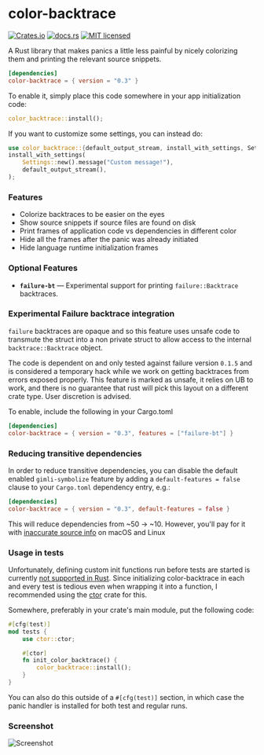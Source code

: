 color-backtrace
===============

[![Crates.io][crates-badge]][crates-url]
[![docs.rs][docs-badge]][docs-url]
[![MIT licensed][mit-badge]][mit-url]

[crates-badge]: https://img.shields.io/crates/v/color-backtrace.svg
[crates-url]: https://crates.io/crates/color-backtrace
[docs-badge]: https://docs.rs/color-backtrace/badge.svg
[docs-url]: https://docs.rs/color-backtrace/
[mit-badge]: https://img.shields.io/badge/license-MIT-blue.svg
[mit-url]: LICENSE

A Rust library that makes panics a little less painful by nicely colorizing them
and printing the relevant source snippets.

```toml
[dependencies]
color-backtrace = { version = "0.3" }
```

To enable it, simply place this code somewhere in your app initialization code:
```rust
color_backtrace::install();
```

If you want to customize some settings, you can instead do:
```rust
use color_backtrace::{default_output_stream, install_with_settings, Settings};
install_with_settings(
    Settings::new().message("Custom message!"),
    default_output_stream(),
);
```

### Features
- Colorize backtraces to be easier on the eyes
- Show source snippets if source files are found on disk
- Print frames of application code vs dependencies in different color
- Hide all the frames after the panic was already initiated
- Hide language runtime initialization frames

### Optional Features

- **`failure-bt`** — Experimental support for printing `failure::Backtrace` backtraces.

### **Experimental** Failure backtrace integration

`failure` backtraces are opaque and so this feature uses unsafe code to
transmute the struct into a non private struct to allow access to the internal
`backtrace::Backtrace` object.

The code is dependent on and only tested against failure version `0.1.5` and is
considered a temporary hack while we work on getting backtraces from errors
exposed properly. This feature is marked as unsafe, it relies on UB to work,
and there is no guarantee that rust will pick this layout on a different crate
type. User discretion is advised.

To enable, include the following in your Cargo.toml

```toml
[dependencies]
color-backtrace = { version = "0.3", features = ["failure-bt"] }
```

### Reducing transitive dependencies

In order to reduce transitive dependencies, you can disable the default
enabled `gimli-symbolize` feature by adding a `default-features = false`
clause to your `Cargo.toml` dependency entry, e.g.:

```toml
[dependencies]
color-backtrace = { version = "0.3", default-features = false }
```

This will reduce dependencies from ~50 → ~10. However, you'll pay for it with
[inaccurate source info](https://github.com/athre0z/color-backtrace/issues/2)
on macOS and Linux

### Usage in tests

Unfortunately, defining custom init functions run before tests are started is
currently [not supported in Rust](https://github.com/rust-lang/rfcs/issues/1664).
Since initializing color-backtrace in each and every test is tedious even when
wrapping it into a function, I recommended using the
[ctor](https://crates.io/crates/ctor) crate for this.

Somewhere, preferably in your crate's main module, put the following code:
```rust
#[cfg(test)]
mod tests {
    use ctor::ctor;

    #[ctor]
    fn init_color_backtrace() {
        color_backtrace::install();
    }
}
```

You can also do this outside of a `#[cfg(test)]` section, in which case the
panic handler is installed for both test and regular runs.

### Screenshot
![Screenshot](https://i.imgur.com/jLznHxp.png)
